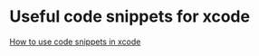 # Useful code snippets for xcode

[How to use code snippets in xcode](http://sebastiancelis.com/2012/07/06/using-code-snippets-in-xcode/)
